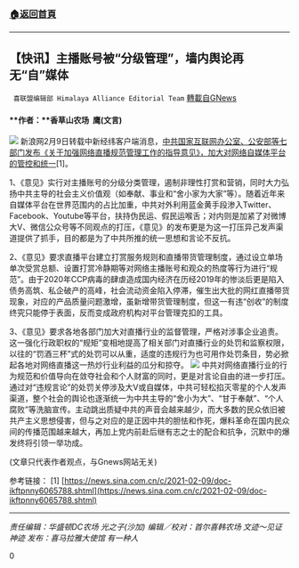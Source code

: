 ###  [:house:返回首頁](https://github.com/ourhimalayas/txt)
---

## 【快讯】主播账号被“分级管理”，墙内舆论再无“自”媒体
` 喜联盟编辑部 Himalaya Alliance Editorial Team` [轉載自GNews](https://gnews.org/zh-hans/900092/)

#### **作者：**香草山农场  鹰(文言)
![]()![](https://gnews.org/wp-content/uploads/2021/02/画像1.jpg)
新浪网2月9日转载中新经纬客户端消息，[中共国家互联网办公室、公安部等七部门发布《关于加强网络直播规范管理工作的指导意见》，加大对网络自媒体平台的管控和统一](https://news.sina.com.cn/c/2021-02-09/doc-ikftpnny6065788.shtml)[1]。

1、《意见》实行对主播账号的分级分类管理，遏制非理性打赏和营销，同时大力弘扬中共主导的社会主义价值观（如奉献、事业和“舍小家为大家”等）。随着近年来自媒体平台在世界范围内的占比加重，中共对外利用蓝金黄手段渗入Twitter、Facebook、Youtube等平台，扶持伪民运、假民运喉舌；对内则是加紧了对微博大V、微信公众号等不同观点的打压，《意见》的发布更是为这一打压异己发声渠道提供了抓手，目的都是为了中共所推的统一思想和言论不反抗。

2、《意见》要求直播平台建立打赏服务规则和直播带货管理制度，通过设立单场单次受赏总额、设置打赏冷静期等对网络主播账号和观众的热度等行为进行“规范”。由于2020年CCP病毒的肆虐造成国内经济在历经2019年的惨淡后更是陷入债务高筑、私企破产的高峰，社会流动资金陷入停滞，催生出大批的网红直播带货现象，对应的产品质量问题激增，虽新增带货管理制度，但这一有违“创收”的制度终究只能停于表面，反而变成政府机构对平台管理克扣的工具。

3、《意见》要求各地各部门加大对直播行业的监督管理，严格对涉事企业追责。这一强化行政职权的“规矩”变相地提高了相关部门对直播行业的处罚和监察权限，以往的“罚酒三杯”式的处罚可以从重，适度的违规行为也可用作处罚条目，势必掀起各地对网络直播这一热炒行业利益的瓜分和掠夺。
![]()![](https://gnews.org/wp-content/uploads/2021/02/画像2.jpg)
中共对网络直播行业的行为规范和价值导向在敛夺社会和个人财富的同时，更是对言论自由的进一步打压。通过对“违规言论”的处罚关停涉及大V或自媒体，中共可轻松掐灭零星的个人发声渠道，整个社会的舆论也逐渐统一为中共主导的“舍小为大”、“甘于奉献”、“个人腐败”等洗脑宣传。主动跳出质疑中共的声音会越来越少，而大多数的民众依旧被共产主义思想侵害，但与之对应的是正因中共的胆怯和作死，爆料革命在国内民众间的传播范围越来越大，再加上党内前赴后继有志之士的配合和抗争，沉默中的爆发终将引领一举功成。

(文章只代表作者观点，与Gnews网站无关)

参考链接：
[1] [https://news.sina.com.cn/c/2021-02-09/doc-ikftpnny6065788.shtml](https://news.sina.com.cn/c/2021-02-09/doc-ikftpnny6065788.shtml)

* * *

*责任编辑：华盛顿DC农场 光之子(沙加)
编辑／校对：首尔喜韩农场 文迹～见证神迹*
*发布：喜马拉雅大使馆 有一种人*

0
